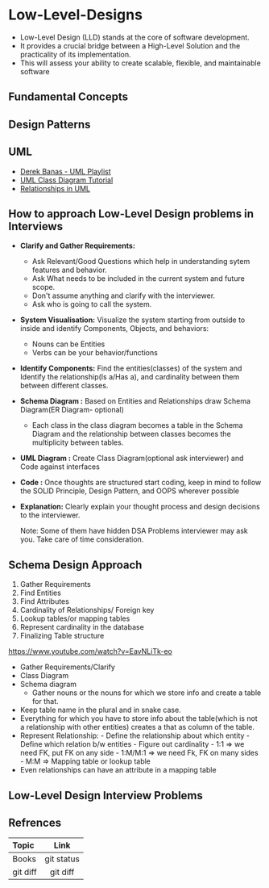 # Low-Level-Designs

- Low-Level Design (LLD) stands at the core of software development.
- It provides a crucial bridge between a High-Level Solution and the practicality of its implementation. 
- This will assess your ability to create scalable, flexible, and maintainable software

## Fundamental Concepts


## Design Patterns

## UML
- [Derek Banas - UML Playlist](https://www.youtube.com/playlist?list=PLGLfVvz_LVvQ5G-LdJ8RLqe-ndo7QITYc)
- [UML Class Diagram Tutorial](https://www.visual-paradigm.com/guide/uml-unified-modeling-language/uml-class-diagram-tutorial/)
- [Relationships in UML](https://blog.visual-paradigm.com/what-are-the-six-types-of-relationships-in-uml-class-diagrams/)

## How to approach Low-Level Design problems in Interviews
* **Clarify and Gather Requirements:**
    - Ask Relevant/Good Questions which help in understanding sytem features and behavior.
    - Ask What needs to be included in the current  system and future scope.
    - Don't assume anything and clarify with the interviewer.
    - Ask who is going to call the system.
* **System Visualisation:** Visualize the system starting from outside to inside and identify Components, Objects, and behaviors:
    -  Nouns can be Entities
    -  Verbs can be your behavior/functions
* **Identify Components:** Find the entities(classes) of the system and Identify the  relationship(Is a/Has a), and cardinality between them between different classes.
* **Schema Diagram :** Based on Entities and Relationships draw Schema Diagram(ER Diagram- optional)
    - Each class in the class diagram becomes a table in the Schema Diagram and the relationship between classes becomes the multiplicity between tables.
* **UML Diagram :** Create Class Diagram(optional ask interviewer)  and Code against interfaces
* **Code :** Once thoughts are structured start coding, keep in mind to follow the SOLID Principle, Design Pattern, and OOPS wherever possible
* **Explanation:** Clearly explain your thought process and design decisions to the interviewer.

  Note: Some of them have hidden DSA Problems interviewer may ask you. Take care of time consideration.
  
## Schema Design Approach

1) Gather Requirements
2) Find Entities
3) Find Attributes
4) Cardinality of Relationships/ Foreign key
5) Lookup tables/or mapping tables
6) Represent cardinality in the database
7) Finalizing Table structure

https://www.youtube.com/watch?v=EavNLiTk-eo

* Gather Requirements/Clarify
* Class Diagram
* Schema diagram
    - Gather nouns or the nouns for which we store info and create a table for that.
* Keep table name in the plural and in snake case.
* Everything for which you have to store info about the table(which is not a relationship with other entities) creates a that as column of the table.
* Represent Relationship:
      - Define the relationship about which entity
      - Define which relation b/w entities
      - Figure out cardinality
          - 1:1 => we need FK, put FK on any side
          - 1:M/M:1 => we need Fk, FK on many sides
          - M:M => Mapping table or lookup table 
* Even relationships can have an attribute in a mapping table

## Low-Level Design Interview Problems





## Refrences

| Topic         | Link |
| :---         |     :---:      |   
| Books   | git status     | 
| git diff     | git diff       | 
